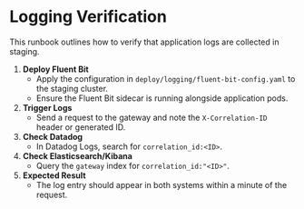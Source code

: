 # Logging Verification

This runbook outlines how to verify that application logs are collected in staging.

1. **Deploy Fluent Bit**
   - Apply the configuration in `deploy/logging/fluent-bit-config.yaml` to the staging cluster.
   - Ensure the Fluent Bit sidecar is running alongside application pods.
2. **Trigger Logs**
   - Send a request to the gateway and note the `X-Correlation-ID` header or generated ID.
3. **Check Datadog**
   - In Datadog Logs, search for `correlation_id:<ID>`.
4. **Check Elasticsearch/Kibana**
   - Query the `gateway` index for `correlation_id:"<ID>"`.
5. **Expected Result**
   - The log entry should appear in both systems within a minute of the request.
